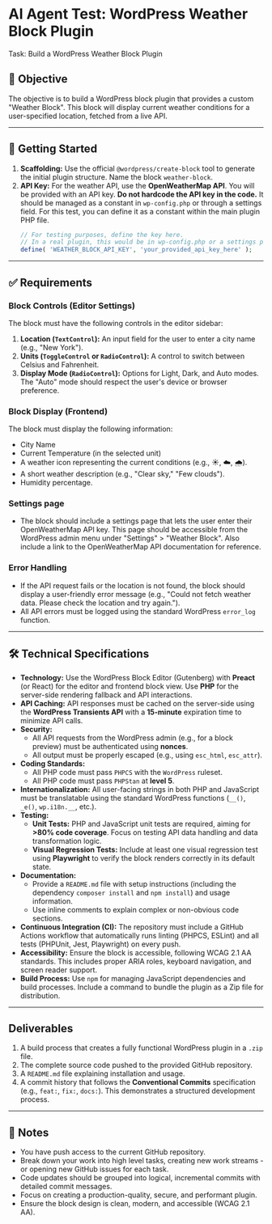 # AI Agent Test: WordPress Weather Block Plugin

Task: Build a WordPress Weather Block Plugin

## 🎯 Objective

The objective is to build a WordPress block plugin that provides a custom "Weather Block". This block will display current weather conditions for a user-specified location, fetched from a live API.

-----

## 🚀 Getting Started

1.  **Scaffolding:** Use the official `@wordpress/create-block` tool to generate the initial plugin structure. Name the block `weather-block`.
2.  **API Key:** For the weather API, use the **OpenWeatherMap API**. You will be provided with an API key. **Do not hardcode the API key in the code.** It should be managed as a constant in `wp-config.php` or through a settings field. For this test, you can define it as a constant within the main plugin PHP file.
    ```php
    // For testing purposes, define the key here.
    // In a real plugin, this would be in wp-config.php or a settings page.
    define( 'WEATHER_BLOCK_API_KEY', 'your_provided_api_key_here' );
    ```

-----

## ✅ Requirements

### Block Controls (Editor Settings)

The block must have the following controls in the editor sidebar:

1.  **Location (`TextControl`):** An input field for the user to enter a city name (e.g., "New York").
2.  **Units (`ToggleControl` or `RadioControl`):** A control to switch between Celsius and Fahrenheit.
3.  **Display Mode (`RadioControl`):** Options for Light, Dark, and Auto modes. The "Auto" mode should respect the user's device or browser preference.

### Block Display (Frontend)

The block must display the following information:

  * City Name
  * Current Temperature (in the selected unit)
  * A weather icon representing the current conditions (e.g., ☀️, ☁️, 🌧️).
  * A short weather description (e.g., "Clear sky," "Few clouds").
  * Humidity percentage.

### Settings page

  * The block should include a settings page that lets the user enter their OpenWeatherMap API key. This page should be accessible from the WordPress admin menu under "Settings" > "Weather Block". Also include a link to the OpenWeatherMap API documentation for reference.

### Error Handling

  * If the API request fails or the location is not found, the block should display a user-friendly error message (e.g., "Could not fetch weather data. Please check the location and try again.").
  * All API errors must be logged using the standard WordPress `error_log` function.

-----

## 🛠️ Technical Specifications

  * **Technology:** Use the WordPress Block Editor (Gutenberg) with **Preact** (or React) for the editor and frontend block view. Use **PHP** for the server-side rendering fallback and API interactions.
  * **API Caching:** API responses must be cached on the server-side using the **WordPress Transients API** with a **15-minute** expiration time to minimize API calls.
  * **Security:**
      * All API requests from the WordPress admin (e.g., for a block preview) must be authenticated using **nonces**.
      * All output must be properly escaped (e.g., using `esc_html`, `esc_attr`).
  * **Coding Standards:**
      * All PHP code must pass `PHPCS` with the `WordPress` ruleset.
      * All PHP code must pass `PHPStan` at **level 5**.
  * **Internationalization:** All user-facing strings in both PHP and JavaScript must be translatable using the standard WordPress functions (`__()`, `_e()`, `wp.i18n.__`, etc.).
  * **Testing:**
      * **Unit Tests:** PHP and JavaScript unit tests are required, aiming for **\>80% code coverage**. Focus on testing API data handling and data transformation logic.
      * **Visual Regression Tests:** Include at least one visual regression test using **Playwright** to verify the block renders correctly in its default state.
  * **Documentation:**
      * Provide a `README.md` file with setup instructions (including the dependency `composer install` and `npm install`) and usage information.
      * Use inline comments to explain complex or non-obvious code sections.
  * **Continuous Integration (CI):** The repository must include a GitHub Actions workflow that automatically runs linting (PHPCS, ESLint) and all tests (PHPUnit, Jest, Playwright) on every push.
  * **Accessibility:** Ensure the block is accessible, following WCAG 2.1 AA standards. This includes proper ARIA roles, keyboard navigation, and screen reader support.
  * **Build Process:** Use `npm` for managing JavaScript dependencies and build processes. Include a command to bundle the plugin as a Zip file for distribution.

-----

## Deliverables

1.  A build process that creates a fully functional WordPress plugin in a `.zip` file.
2.  The complete source code pushed to the provided GitHub repository.
3.  A `README.md` file explaining installation and usage.
4.  A commit history that follows the **Conventional Commits** specification (e.g., `feat:`, `fix:`, `docs:`). This demonstrates a structured development process.

-----

## 📝 Notes

  * You have push access to the current GitHub repository.
  * Break down your work into high level tasks, creating new work streams - or opening new GitHub issues for each task.
  * Code updates should be grouped into logical, incremental commits with detailed commit messages.
  * Focus on creating a production-quality, secure, and performant plugin.
  * Ensure the block design is clean, modern, and accessible (WCAG 2.1 AA).